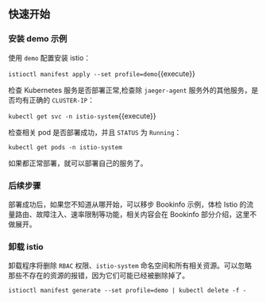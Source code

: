 
## 快速开始

### 安装 demo 示例

使用 `demo` 配置安装 istio：

`istioctl manifest apply --set profile=demo`{{execute}}

检查 Kubernetes 服务是否部署正常,检查除 `jaeger-agent` 服务外的其他服务，是否均有正确的 `CLUSTER-IP`：

`kubectl get svc -n istio-system`{{execute}}

检查相关 pod 是否部署成功，并且 `STATUS` 为 `Running`：

`kubectl get pods -n istio-system`

如果都正常部署，就可以部署自己的服务了。

### 后续步骤

部署成功后，如果您不知道从哪开始，可以移步 Bookinfo 示例，体检 Istio 的流量路由、故障注入、速率限制等功能，相关内容会在 Bookinfo 部分介绍，这里不做展开。

### 卸载 istio

卸载程序将删除 `RBAC` 权限、`istio-system` 命名空间和所有相关资源。可以忽略那些不存在的资源的报错，因为它们可能已经被删除掉了。

`istioctl manifest generate --set profile=demo | kubectl delete -f -`
